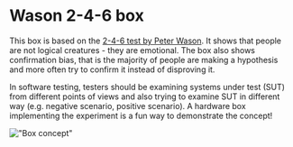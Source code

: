 # Wason 2-4-6 box

This box is based on the
[2-4-6 test by Peter Wason](https://en.wikipedia.org/wiki/Peter_Cathcart_Wason#Wason_and_the_2-4-6_Task).
It shows that people are not logical creatures - they are emotional.
The box also shows confirmation bias, that is the majority of people are making
a hypothesis and more often try to confirm it instead of disproving it.


In software testing, testers should be examining systems under test (SUT) from
different points of views and also trying to examine SUT in different way
(e.g. negative scenario, positive scenario). A hardware box implementing the
experiment is a fun way to demonstrate the concept!

!["Box concept"](https://raw.githubusercontent.com/kiwitcms/black-boxes/master/Wason_2-4-6_box/box.jpg)
